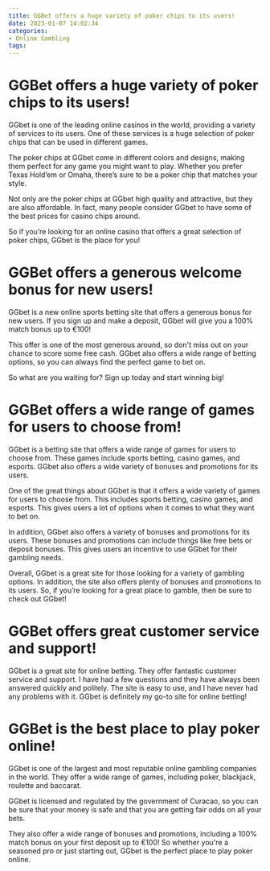 ```yaml
---
title: GGBet offers a huge variety of poker chips to its users!
date: 2023-01-07 14:02:34
categories:
- Online Gambling
tags:
---
```



#  GGBet offers a huge variety of poker chips to its users!

GGbet is one of the leading online casinos in the world, providing a variety of services to its users. One of these services is a huge selection of poker chips that can be used in different games.

The poker chips at GGbet come in different colors and designs, making them perfect for any game you might want to play. Whether you prefer Texas Hold’em or Omaha, there’s sure to be a poker chip that matches your style.

Not only are the poker chips at GGbet high quality and attractive, but they are also affordable. In fact, many people consider GGbet to have some of the best prices for casino chips around.

So if you’re looking for an online casino that offers a great selection of poker chips, GGbet is the place for you!

#  GGBet offers a generous welcome bonus for new users!

GGbet is a new online sports betting site that offers a generous bonus for new users. If you sign up and make a deposit, GGbet will give you a 100% match bonus up to €100!

This offer is one of the most generous around, so don't miss out on your chance to score some free cash. GGbet also offers a wide range of betting options, so you can always find the perfect game to bet on.

So what are you waiting for? Sign up today and start winning big!

#  GGBet offers a wide range of games for users to choose from!

GGbet is a betting site that offers a wide range of games for users to choose from. These games include sports betting, casino games, and esports. GGbet also offers a wide variety of bonuses and promotions for its users.

One of the great things about GGbet is that it offers a wide variety of games for users to choose from. This includes sports betting, casino games, and esports. This gives users a lot of options when it comes to what they want to bet on.

In addition, GGbet also offers a variety of bonuses and promotions for its users. These bonuses and promotions can include things like free bets or deposit bonuses. This gives users an incentive to use GGbet for their gambling needs.

Overall, GGbet is a great site for those looking for a variety of gambling options. In addition, the site also offers plenty of bonuses and promotions to its users. So, if you’re looking for a great place to gamble, then be sure to check out GGbet!

#  GGBet offers great customer service and support!

GGbet is a great site for online betting. They offer fantastic customer service and support. I have had a few questions and they have always been answered quickly and politely. The site is easy to use, and I have never had any problems with it. GGbet is definitely my go-to site for online betting!

#  GGBet is the best place to play poker online!

GGbet is one of the largest and most reputable online gambling companies in the world. They offer a wide range of games, including poker, blackjack, roulette and baccarat.

GGbet is licensed and regulated by the government of Curacao, so you can be sure that your money is safe and that you are getting fair odds on all your bets.

They also offer a wide range of bonuses and promotions, including a 100% match bonus on your first deposit up to €100! So whether you're a seasoned pro or just starting out, GGbet is the perfect place to play poker online.